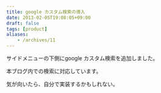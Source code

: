 ```yaml
---
title: google カスタム検索の導入
date: 2013-02-05T19:08:05+09:00
draft: false
tags: [product]
aliases:
    - /archives/11
---
```


サイドメニューの下側にgoogle カスタム検索を追加しました。
本ブログ内での検索に対応しています。

気が向いたら、自分で実装するかもしれない。

